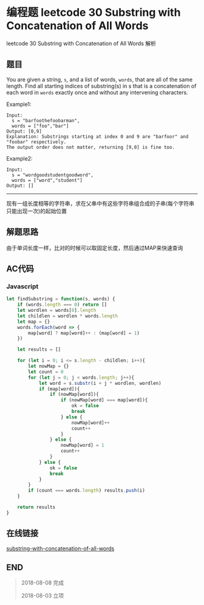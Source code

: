 # 编程题 leetcode 30 Substring with Concatenation of All Words

leetcode 30 Substring with Concatenation of All Words 解析

## 题目

You are given a string, `s`, and a list of words, `words`, that are all of the same length. Find all starting indices of substring(s) in s that is a concatenation of each word in `words` exactly once and without any intervening characters.

Example1:
```
Input:
  s = "barfoothefoobarman",
  words = ["foo","bar"]
Output: [0,9]
Explanation: Substrings starting at index 0 and 9 are "barfoor" and "foobar" respectively.
The output order does not matter, returning [9,0] is fine too.
```

Example2:
```
Input:
  s = "wordgoodstudentgoodword",
  words = ["word","student"]
Output: []
```
----

现有一组长度相等的字符串，求在父串中有这些字符串组合成的子串(每个字符串只能出现一次)的起始位置

## 解题思路

由于单词长度一样，比对的时候可以取固定长度，然后通过MAP来快速查询

## AC代码

### Javascript

``` javascript
let findSubstring = function(s, words) {
    if (words.length === 0) return []
    let wordlen = words[0].length
    let childlen = wordlen * words.length
    let map = {}
    words.forEach(word => {
        map[word] ? map[word]++ : (map[word] = 1)
    })

    let results = []

    for (let i = 0; i <= s.length - childlen; i++){
        let nowMap = {}
        let count = 0
        for (let j = 0; j < words.length; j++){
            let word = s.substr(i + j * wordlen, wordlen)
            if (map[word]){
                if (nowMap[word]){
                    if (nowMap[word] === map[word]){
                        ok = false
                        break
                    } else {
                        nowMap[word]++
                        count++
                    }
                } else {
                    nowMap[word] = 1
                    count++
                }
            } else {
                ok = false
                break
            }
        }
        if (count === words.length) results.push(i)
    }

    return results
}
```
## 在线链接

[substring-with-concatenation-of-all-words](https://leetcode.com/problems/substring-with-concatenation-of-all-words)

## END

>   2018-08-08  完成
> 
>   2018-08-03  立项